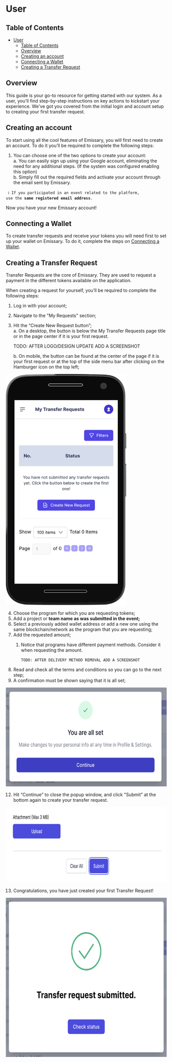 # User

## Table of Contents
- [User](#user)
  - [Table of Contents](#table-of-contents)
  - [Overview](#overview)
  - [Creating an account](#creating-an-account)
  - [Connecting a Wallet](#connecting-a-wallet)
  - [Creating a Transfer Request](#creating-a-transfer-request)

## Overview

This guide is your go-to resource for getting started with our system. As a user, you'll find step-by-step instructions on key actions to kickstart your experience. We've got you covered from the initial login and account setup to creating your first transfer request.

## Creating an account

To start using all the cool features of Emissary, you will first need to create an account. To do it you’ll be required to complete the following steps:

1. You can choose one of the two options to create your account: </br>
    a. You can easily sign up using your Google account, eliminating the need for any additional steps. (If the system was configured enabling this option) </br>
    b. Simply fill out the required fields and activate your account through the email sent by Emissary.

<code> ℹ️ If you participated in an event related to the platform, use the **same registered email address**.</code>

Now you have your new Emissary account!

## Connecting a Wallet

To create transfer requests and receive your tokens you will need first to set up your wallet on Emissary. To do it, complete the steps on [Connecting a Wallet](../guide/connecting-a-wallet.md).

## Creating a Transfer Request

Transfer Requests are the core of Emissary. They are used to request a payment in the different tokens available on the application.

When creating a request for yourself, you’ll be required to complete the following steps:

1. Log in with your account;
2. Navigate to the "My Requests" section;
3. Hit the “Create New Request button”; </br>
    a. On a desktop, the button is below the My Transfer Requests page title or in the page center if it is your first request.

    TODO: AFTER LOGO/DESIGN UPDATE ADD A SCREENSHOT

    b. On mobile, the button can be found at the center of the page if it is your first request or at the top of the side menu bar after clicking on the Hamburger icon on the top left;

<img src="../../images/mobile-transfer-list.png" alt="Mobile transfer request list" style="height: 724px; width:378px;"/>

4. Choose the program for which you are requesting tokens;
5. Add a project or **team name as was submitted in the event;**
6. Select a previously added wallet address or add a new one using the same blockchain/network as the program that you are requesting;
7. Add the requested amount;
    1. Notice that programs have different payment methods. Consider it when requesting the amount.

           TODO: AFTER DELIVERY METHOD REMOVAL ADD A SCREENSHOT

8.   Read and check all the terms and conditions so you can go to the next step;
9.   A confirmation must be shown saying that it is all set;


<img src="../../images/acknowledgments-submitted-modal.png" alt="Acknowledgments submitted modal" style="height: 310px; width:649px;"/>

12.  Hit “Continue” to close the popup window, and click "Submit” at the bottom again to create your transfer request.

<img src="../../images/transfer-request-submit-button.png" alt="Transfer request submitting button" style="height: 236px; width:843px;"/>

13.  Congratulations, you have just created your first Transfer Request!

<img src="../../images/transfer-request-submitted.png" alt="Transfer request submitted modal" style="height: 499px; width:638px;"/>
